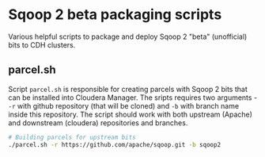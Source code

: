 # Sqoop 2 beta packaging scripts

Various helpful scripts to package and deploy Sqoop 2 "beta" (unofficial) bits to CDH clusters.

## parcel.sh

Script `parcel.sh` is responsible for creating parcels with Sqoop 2 bits that can be installed into Cloudera Manager. The sripts requires two arguments - `-r` with github repository (that will be cloned) and `-b` with branch name inside this repository. The script should work with both upstream (Apache) and downstream (cloudera) repositories and branches.

```bash
# Building parcels for upstream bits
./parcel.sh -r https://github.com/apache/sqoop.git -b sqoop2
```
